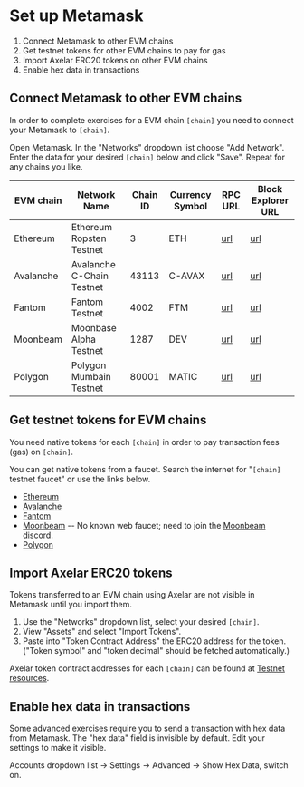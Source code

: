# Set up Metamask

1. Connect Metamask to other EVM chains
2. Get testnet tokens for other EVM chains to pay for gas
3. Import Axelar ERC20 tokens on other EVM chains
4. Enable hex data in transactions

## Connect Metamask to other EVM chains

In order to complete exercises for a EVM chain `[chain]` you need to connect your Metamask to `[chain]`.

Open Metamask. In the "Networks" dropdown list choose "Add Network". Enter the data for your desired `[chain]` below and click "Save". Repeat for any chains you like.

| EVM chain | Network Name              | Chain ID | Currency Symbol | RPC URL                                                              | Block Explorer URL                                           |
| --------- | ------------------------- | -------- | --------------- | -------------------------------------------------------------------- | ------------------------------------------------------------ |
| Ethereum  | Ethereum Ropsten Testnet  | 3        | ETH             | [url](https://ropsten.infura.io/v3/9aa3d95b3bc440fa88ea12eaa4456161) | [url](https://ropsten.etherscan.io)                          |
| Avalanche | Avalanche C-Chain Testnet | 43113    | C-AVAX          | [url](https://api.avax-test.network/ext/bc/C/rpc)                    | [url](https://cchain.explorer.avax-test.network)             |
| Fantom    | Fantom Testnet            | 4002     | FTM             | [url](https://rpc.testnet.fantom.network/)                           | [url](https://testnet.ftmscan.com/)                          |
| Moonbeam  | Moonbase Alpha Testnet    | 1287     | DEV             | [url](https://rpc.testnet.moonbeam.network)                          | [url](https://moonbase-blockscout.testnet.moonbeam.network/) |
| Polygon   | Polygon Mumbain Testnet   | 80001    | MATIC           | [url](https://rpc-mumbai.maticvigil.com/)                            | [url](https://mumbai.polygonscan.com/)                       |

## Get testnet tokens for EVM chains

You need native tokens for each `[chain]` in order to pay transaction fees (gas) on `[chain]`.

You can get native tokens from a faucet. Search the internet for "`[chain]` testnet faucet" or use the links below.

- [Ethereum](https://faucet.dimensions.network/)
- [Avalanche](https://faucet.avax-test.network/)
- [Fantom](https://faucet.fantom.network/)
- [Moonbeam](https://docs.moonbeam.network/builders/get-started/moonbase/#get-tokens) -- No known web faucet; need to join the [Moonbeam discord](https://discord.gg/PfpUATX).
- [Polygon](https://faucet.polygon.technology/)

## Import Axelar ERC20 tokens

Tokens transferred to an EVM chain using Axelar are not visible in Metamask until you import them.

1. Use the "Networks" dropdown list, select your desired `[chain]`.
2. View "Assets" and select "Import Tokens".
3. Paste into "Token Contract Address" the ERC20 address for the token. ("Token symbol" and "token decimal" should be fetched automatically.)

Axelar token contract addresses for each `[chain]` can be found at [Testnet resources](/resources/testnet).

## Enable hex data in transactions

Some advanced exercises require you to send a transaction with hex data from Metamask. The "hex data" field is invisible by default. Edit your settings to make it visible.

Accounts dropdown list -> Settings -> Advanced -> Show Hex Data, switch on.